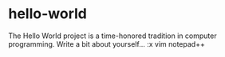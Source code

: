 # hello-world
The Hello World project is a time-honored tradition in computer programming. 
Write a bit about yourself...
:x vim notepad++
